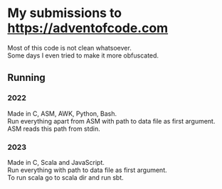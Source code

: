 # My submissions to https://adventofcode.com
Most of this code is not clean whatsoever.<br>
Some days I even tried to make it more obfuscated.<br>
## Running
### 2022
Made in C, ASM, AWK, Python, Bash.<br>
Run everything apart from ASM with path to data file as first argument.<br>
ASM reads this path from stdin.<br>
### 2023
Made in C, Scala and JavaScript.<br>
Run everything with path to data file as first argument.<br>
To run scala go to scala dir and run sbt.<br>
